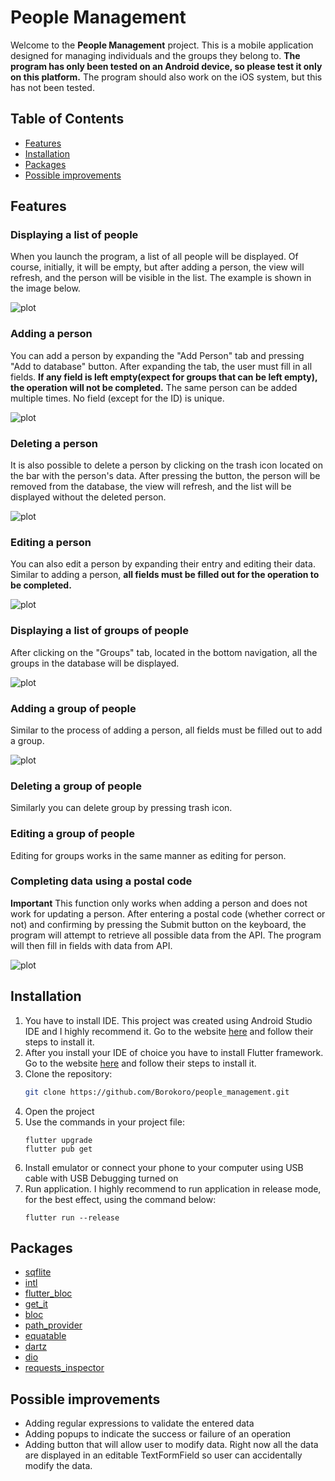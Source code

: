 # People Management

Welcome to the **People Management** project. This is a mobile application designed for managing individuals and the groups they belong to. 
**The program has only been tested on an Android device, so please test it only on this platform.** 
The program should also work on the iOS system, but this has not been tested.

## Table of Contents
- [Features](#features)
- [Installation](#installation)
- [Packages](#packages)
- [Possible improvements](#possible-improvements)

## Features

### Displaying a list of people

When you launch the program, a list of all people will be displayed. 
Of course, initially, it will be empty, but after adding a person, the view will refresh, and the person will be visible in the list.
The example is shown in the image below. 

![plot](./assets/images/listingPeople.png)

### Adding a person
You can add a person by expanding the "Add Person" tab and pressing "Add to database" button. After expanding the tab, the user must fill in all fields. 
**If any field is left empty(expect for groups that can be left empty), the operation will not be completed.** The same person can be added multiple times. 
No field (except for the ID) is unique.

![plot](./assets/images/addingPeople.png)

### Deleting a person
It is also possible to delete a person by clicking on the trash icon located on the bar with the person's data. 
After pressing the button, the person will be removed from the database, the view will refresh, and the list will be displayed without the deleted person.

![plot](./assets/images/deletingPerson.png)

### Editing a person
You can also edit a person by expanding their entry and editing their data. Similar to adding a person, 
**all fields must be filled out for the operation to be completed.**

![plot](./assets/images/editingPerson.png)

### Displaying a list of groups of people
After clicking on the "Groups" tab, located in the bottom navigation, all the groups in the database will be displayed.

![plot](./assets/images/listingGroups.png)

### Adding a group of people
Similar to the process of adding a person, all fields must be filled out to add a group.

![plot](./assets/images/addGroup.png)

### Deleting a group of people
Similarly you can delete group by pressing trash icon.

### Editing a group of people
Editing for groups works in the same manner as editing for person.

### Completing data using a postal code
**Important**
This function only works when adding a person and does not work for updating a person. 
After entering a postal code (whether correct or not) and confirming by pressing the Submit button on the keyboard,
the program will attempt to retrieve all possible data from the API. The program will then fill in fields with data from API.

![plot](./assets/images/apiButton.png)

## Installation

1. You have to install IDE. This project was created using Android Studio IDE and I highly recommend it. Go to the website [here](https://developer.android.com/studio) and follow their steps to install it.
2. After you install your IDE of choice you have to install Flutter framework. Go to the website [here](https://docs.flutter.dev/get-started/install) and follow their steps to install it.
3. Clone the repository:
    ```sh
    git clone https://github.com/Borokoro/people_management.git
    ```
4. Open the project
5. Use the commands in your project file:
    ```
    flutter upgrade
    flutter pub get
    ```
6. Install emulator or connect your phone to your computer using USB cable with  USB Debugging turned on
7. Run application. I highly recommend to run application in release mode, for the best effect, using the command below:
    ```
    flutter run --release
    ```
   
## Packages

- [sqflite](https://pub.dev/packages/sqflite)
- [intl](https://pub.dev/packages/intl)
- [flutter_bloc](https://pub.dev/packages/flutter_bloc)
- [get_it](https://pub.dev/packages/get_it)
- [bloc](https://pub.dev/packages/bloc)
- [path_provider](https://pub.dev/packages/path_provider)
- [equatable](https://pub.dev/packages/equatable)
- [dartz](https://pub.dev/packages/dartz)
- [dio](https://pub.dev/packages/dio)
- [requests_inspector](https://pub.dev/packages/requests_inspector)

## Possible improvements

- Adding regular expressions to validate the entered data
- Adding popups to indicate the success or failure of an operation
- Adding button that will allow user to modify data. Right now all the data are displayed in an editable TextFormField so user can accidentally modify the data.

